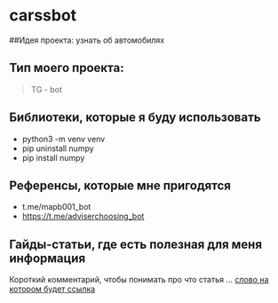 # carssbot

##Идея проекта: узнать об автомобилях
## Тип моего проекта:
> TG - bot

## Библиотеки, которые я буду использовать
- python3 -m venv venv
- pip uninstall numpy
- pip install numpy

## Референсы, которые мне пригодятся
- t.me/mapb001_bot
- https://t.me/adviserchoosing_bot

## Гайды-статьи, где есть полезная для меня информация
Короткий комментарий, чтобы понимать про что статья ... [слово на котором будет ссылка](https://t.me/mapb001_bot)
